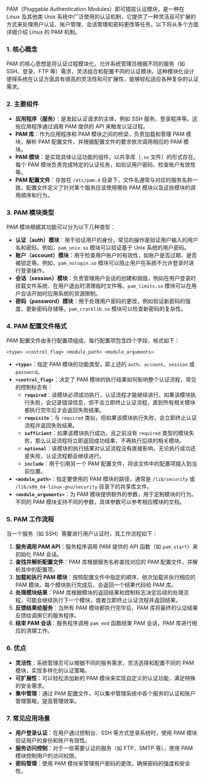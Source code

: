 PAM（Pluggable Authentication Modules）即可插拔认证模块，是一种在 Linux 及其他类 Unix 系统中广泛使用的认证机制，它提供了一种灵活且可扩展的方式来处理用户认证、账户管理、会话管理和密码更改等任务。以下将从多个方面详细介绍 Linux 的 PAM 机制。

### 1. 核心概念
PAM 的核心思想是将认证过程模块化，允许系统管理员根据不同的服务（如 SSH、登录、FTP 等）需求，灵活组合和配置不同的认证模块。这种模块化设计使得系统在认证方面具有很高的灵活性和可扩展性，能够轻松适应各种复杂的认证需求。

### 2. 主要组件
- **应用程序（服务）**：是发起认证请求的主体，例如 SSH 服务、登录程序等。这些应用程序通过调用 PAM 提供的 API 来触发认证过程。
- **PAM 库**：作为应用程序和 PAM 模块之间的桥梁，负责加载和管理 PAM 模块，解析 PAM 配置文件，并根据配置文件的要求依次调用相应的 PAM 模块。
- **PAM 模块**：是实现具体认证功能的组件，以共享库（`.so` 文件）的形式存在。每个 PAM 模块负责完成特定的认证任务，如验证用户密码、检查账户有效性等。
- **PAM 配置文件**：存放在 `/etc/pam.d` 目录下，文件名通常与对应的服务名称一致。配置文件定义了针对某个服务应该使用哪些 PAM 模块以及这些模块的调用顺序和行为。

### 3. PAM 模块类型
PAM 模块根据其功能可以分为以下几种类型：
- **认证（auth）模块**：用于验证用户的身份，常见的操作是验证用户输入的用户名和密码。例如，`pam_unix.so` 模块可以验证基于 Unix 系统的用户密码。
- **账户（account）模块**：用于检查用户账户的有效性，如账户是否过期、是否被锁定等。例如，`pam_nologin.so` 模块可以阻止用户在系统不允许登录时进行登录操作。
- **会话（session）模块**：负责管理用户会话的创建和销毁，例如在用户登录时挂载文件系统、在用户退出时清理临时文件等。`pam_limits.so` 模块可以在用户会话开始时应用系统的资源限制。
- **密码（password）模块**：用于处理用户密码的更改，例如验证新密码的强度、更新密码存储等。`pam_cracklib.so` 模块可以检查新密码的复杂性。

### 4. PAM 配置文件格式
PAM 配置文件由多行配置项组成，每行配置项包含四个字段，格式如下：
```plaintext
<type> <control_flag> <module_path> <module_arguments>
```
- **`<type>`**：指定 PAM 模块的功能类型，即上述的 `auth`、`account`、`session` 或 `password`。
- **`<control_flag>`**：决定了 PAM 模块的执行结果如何影响整个认证流程，常见的控制标志有：
    - **`required`**：该模块必须成功执行，认证流程才能继续进行。如果该模块执行失败，会记录错误信息，但不会立即终止认证流程，直到所有相关模块都执行完毕后才会返回失败结果。
    - **`requisite`**：与 `required` 类似，但如果该模块执行失败，会立即终止认证流程并返回失败结果。
    - **`sufficient`**：如果该模块执行成功，且之前没有 `required` 类型的模块失败，那么认证流程将立即返回成功结果，不再执行后续的相关模块。
    - **`optional`**：该模块的执行结果对认证流程没有直接影响，无论执行成功还是失败，认证流程都会继续进行。
    - **`include`**：用于引用另一个 PAM 配置文件，将该文件中的配置项插入到当前位置。
- **`<module_path>`**：指定要使用的 PAM 模块的路径，通常是 `/lib/security` 或 `/lib/x86_64-linux-gnu/security` 目录下的共享库文件。
- **`<module_arguments>`**：为 PAM 模块提供额外的参数，用于定制模块的行为。不同的 PAM 模块支持不同的参数，具体参数可以参考相应模块的文档。

### 5. PAM 工作流程
当一个服务（如 SSH）需要进行用户认证时，其工作流程如下：
1. **服务调用 PAM API**：服务程序调用 PAM 提供的 API 函数（如 `pam_start`）来初始化 PAM 会话。
2. **查找并解析配置文件**：PAM 库根据服务名称查找对应的 PAM 配置文件，并解析其中的配置项。
3. **加载和执行 PAM 模块**：按照配置文件中指定的顺序，依次加载并执行相应的 PAM 模块。每个模块执行完成后，会返回一个结果代码给 PAM 库。
4. **处理模块结果**：PAM 库根据模块的返回结果和控制标志决定后续的处理流程，可能会继续执行下一个模块，或者立即终止认证流程并返回结果。
5. **反馈结果给服务**：当所有 PAM 模块都执行完毕后，PAM 库将最终的认证结果反馈给调用它的服务程序。
6. **结束 PAM 会话**：服务程序调用 `pam_end` 函数结束 PAM 会话，PAM 库进行相应的清理工作。

### 6. 优点
- **灵活性**：系统管理员可以根据不同的服务需求，灵活选择和配置不同的 PAM 模块，实现多样化的认证策略。
- **可扩展性**：可以轻松添加新的 PAM 模块来实现自定义的认证功能，满足特殊的安全需求。
- **集中管理**：通过 PAM 配置文件，可以集中管理系统中各个服务的认证和账户管理策略，提高管理效率。

### 7. 常见应用场景
- **用户登录认证**：在用户通过控制台、SSH 等方式登录系统时，使用 PAM 模块验证用户的身份和账户有效性。
- **服务访问控制**：对于一些需要认证的服务（如 FTP、SMTP 等），使用 PAM 模块控制用户的访问权限。
- **密码管理**：使用 PAM 模块来管理用户密码的更改，确保密码的强度和安全性。 